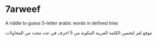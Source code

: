 # 7arweef
 A riddle to guess 5-letter arabic words in  defined tries
 
 
موقع لغز لتخمين الكلمة العربية المكونة من 5 احرف في عدد محدد من المحاولات 
